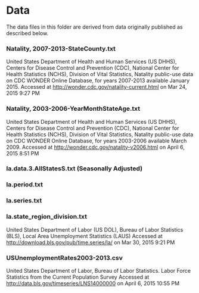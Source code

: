 # Data

The data files in this folder are derived from data originally published as described below.

### Natality, 2007-2013-StateCounty.txt
United States Department of Health and Human Services (US DHHS), Centers for Disease Control and Prevention
(CDC), National Center for Health Statistics (NCHS), Division of Vital Statistics, Natality public-use data on CDC
WONDER Online Database, for years 2007-2013 available January 2015. Accessed at http://wonder.cdc.gov/natality-current.html on Mar 24, 2015 9:27 PM


### Natality, 2003-2006-YearMonthStateAge.txt
United States Department of Health and Human Services (US DHHS), Centers for Disease Control and Prevention
(CDC), National Center for Health Statistics (NCHS), Division of Vital Statistics, Natality public-use data on CDC
WONDER Online Database, for years 2003-2006 available March 2009. Accessed at http://wonder.cdc.gov/natality-v2006.html on April 6, 2015 8:51 PM

### la.data.3.AllStatesS.txt (Seasonally Adjusted)
### la.period.txt	
### la.series.txt
### la.state_region_division.txt
United States Department of Labor (US DOL), Bureau of Labor Statistics (BLS), Local Area Unemployment Statistics (LAUS)
Accessed at http://download.bls.gov/pub/time.series/la/  on Mar 30, 2015 9:21 PM

### USUnemploymentRates2003-2013.csv
United States Department of Labor, Bureau of Labor Statistics. Labor Force Statistics from the Current Population Survey
Accessed at http://data.bls.gov/timeseries/LNS14000000 on April 6, 2015 10:55 PM